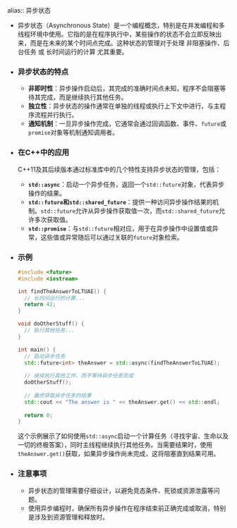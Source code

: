 alias:: 异步状态

- 异步状态（Asynchronous State）是一个编程概念，特别是在并发编程和多线程环境中使用。它指的是在程序执行中，某些操作的状态不会立即反映出来，而是在未来的某个时间点完成。这种状态的管理对于处理 非阻塞操作、后台任务 或 长时间运行的计算 尤其重要。
- ### 异步状态的特点
	- **非即时性**：异步操作启动后，其完成的准确时间点未知，程序不会阻塞等待其完成，而是继续执行其他任务。
	- **独立性**：异步状态的操作通常在单独的线程或执行上下文中进行，与主程序流程并行执行。
	- **通知机制**：一旦异步操作完成，它通常会通过回调函数、事件、`future`或`promise`对象等机制通知调用者。
- ### 在C++中的应用
  C++11及其后续版本通过标准库中的几个特性支持异步状态的管理，包括：
	- **`std::async`**：启动一个异步任务，返回一个`std::future`对象，代表异步操作的结果。
	- **`std::future`和`std::shared_future`**：提供一种访问异步操作结果的机制。`std::future`允许从异步操作获取值一次，而`std::shared_future`允许多次获取值。
	- **`std::promise`**：与`std::future`相对应，用于在异步操作中设置值或异常，这些值或异常随后可以通过关联的`future`对象检索。
- ### 示例
  
  ```cpp
  #include <future>
  #include <iostream>
  
  int findTheAnswerToLTUAE() {
    // 长时间运行的计算...
    return 42;
  }
  
  void doOtherStuff() {
    // 执行其他任务...
  }
  
  int main() {
    // 启动异步任务
    std::future<int> theAnswer = std::async(findTheAnswerToLTUAE);
    
    // 继续执行其他工作，而不等待异步任务完成
    doOtherStuff();
    
    // 最终获取异步任务的结果
    std::cout << "The answer is " << theAnswer.get() << std::endl;
    
    return 0;
  }
  ```
  
  这个示例展示了如何使用`std::async`启动一个计算任务（寻找宇宙、生命以及一切的终极答案），同时主线程继续执行其他任务。当需要结果时，使用`theAnswer.get()`获取，如果异步操作尚未完成，这将阻塞直到结果可用。
- ### 注意事项
	- 异步状态的管理需要仔细设计，以避免竞态条件、死锁或资源泄露等问题。
	- 使用异步编程时，确保所有异步操作在程序结束前正确完成或取消，特别是涉及到资源管理和释放时。